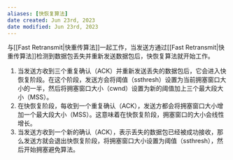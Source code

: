 ```yaml
---
aliases: [快恢复算法]
date created: Jun 23rd, 2023
date modified: Jun 23rd, 2023
---
```

与[[Fast Retransmit|快重传算法]]一起工作，当发送方通过[[Fast Retransmit|快重传算法]]检测到数据包丢失并重新发送数据包后，快恢复算法就开始工作。

1. 当发送方收到三个重复确认（ACK）并重新发送丢失的数据包后，它会进入快恢复阶段。在这个阶段，发送方会将阈值（ssthresh）设置为当前拥塞窗口大小的一半，然后将拥塞窗口大小（cwnd）设置为新的阈值加上三个最大段大小（MSS）。
2. 在快恢复阶段，每收到一个重复确认（ACK），发送方都会将拥塞窗口大小增加一个最大段大小（MSS）。这意味着在快恢复阶段，拥塞窗口的大小会线性增长。
3. 当发送方收到一个新的确认（ACK），表示丢失的数据包已经被成功接收，那么发送方就会退出快恢复阶段，将拥塞窗口大小设置为阈值（ssthresh），然后开始拥塞避免算法。
